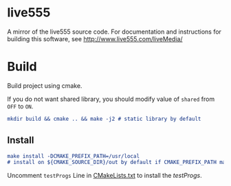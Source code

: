 # live555
A mirror of the live555 source code.
For documentation and instructions for building this software,
see <http://www.live555.com/liveMedia/>

# Build
Build project using cmake.

If you do not want shared library, you should modify value of `shared` from `OFF` to `ON`.

```cmake
mkdir build && cmake .. && make -j2 # static library by default
```

## Install
```cmake
make install -DCMAKE_PREFIX_PATH=/usr/local  
# install on ${CMAKE_SOURCE_DIR}/out by default if CMAKE_PREFIX_PATH macro not defined
```

Uncomment `testProgs` Line in [CMakeLists.txt](CMakeLists.txt) to install the *testProgs*.